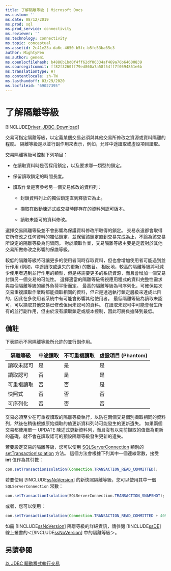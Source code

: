 ```yaml
---
title: 了解隔離等級 | Microsoft Docs
ms.custom: ''
ms.date: 08/12/2019
ms.prod: sql
ms.prod_service: connectivity
ms.reviewer: ''
ms.technology: connectivity
ms.topic: conceptual
ms.assetid: 2c41e23a-da6c-4650-b5fc-b5fe53ba65c3
author: MightyPen
ms.author: genemi
ms.openlocfilehash: b4886b1bd0f4ff62df06334af469a76b64600839
ms.sourcegitcommit: ff82f3260ff79ed860a7a58f54ff7f0594851e6b
ms.translationtype: HT
ms.contentlocale: zh-TW
ms.lasthandoff: 03/29/2020
ms.locfileid: "69027395"
---
```

# <a name="understanding-isolation-levels"></a>了解隔離等級

[!INCLUDE[Driver_JDBC_Download](../../includes/driver_jdbc_download.md)]

交易可指定隔離等級，以定義某個交易必須與其他交易所修改之資源或資料隔離的程度。 隔離等級是以並行副作用來表示，例如，允許中途讀取或虛設項目讀取。  
  
交易隔離等級可控制下列項目：  
  
- 在讀取資料時是否採用鎖定，以及要求哪一類型的鎖定。  
  
- 保留讀取鎖定的時間長度。  
  
- 讀取作業是否參考另一個交易修改的資料列：  
  
  - 封鎖資料列上的獨佔鎖定直到釋放它為止。  
  
  - 擷取在啟動陳述式或交易時即存在的資料列認可版本。  
  
  - 讀取未認可的資料修改。  

選擇交易隔離等級並不會影響為保護資料修改所取得的鎖定。 交易永遠都會取得它所修改之任何資料的獨佔鎖定，並保留該鎖定直到交易完成為止，不論為該交易所設定的隔離等級為何皆同。 對於讀取作業，交易隔離等級主要是定義對於其他交易所做修改之影響的保謢等級。  
  
較低的隔離等級將可讓更多的使用者同時存取資料，但也會增加使用者可能遇到並行作用 (例如，中途讀取或遺失的更新) 的數目。 相反地，較高的隔離等級將可減少使用者遇到並行作用的類型，但是將需要更多的系統資源，而且會增加一個交易封鎖另一個交易的可能性。 選擇適當的隔離等級需視應用程式的資料完整性需求與每個隔離等級的額外負荷平衡而定。 最高的隔離等級為可序列化，可確保每次交易重複讀取作業時都能擷取相同的資料，但它是透過執行鎖定層級來達成此目的，因此在多使用者系統中有可能會影響其他使用者。 最低隔離等級為讀取未認可，可以擷取其他交易已修改但尚未認可的資料。 在讀取未認可中可能會發生所有的並行副作用，但由於沒有讀取鎖定或版本控制，因此可將負擔降到最低。  

## <a name="remarks"></a>備註

 下表顯示不同隔離等級所允許的並行副作用。  
  
| 隔離等級  | 中途讀取 | 不可重複讀取 | 虛設項目 (Phantom) |
| ---------------- | ---------- | ------------------- | ------- |
| 讀取未認可 | 是        | 是                 | 是     |
| 讀取認可   | 否         | 是                 | 是     |
| 可重複讀取  | 否         | 否                  | 是     |
| 快照式         | 否         | 否                  | 否      |
| 可序列化     | 否         | 否                  | 否      |
  
交易必須至少在可重複讀取的隔離等級執行，以防在兩個交易個別擷取相同的資料列，然後在稍後根據原始擷取的值更新資料列時可能發生的更新遺失。 如果兩個交易都使用單一 UPDATE 陳述式更新資料列，而且沒有以先前擷取的值做為更新的基礎，就不會在讀取認可的預設隔離等級發生更新的遺失。  

若要設定交易的隔離等級，您可以使用 [SQLServerConnection](../../connect/jdbc/reference/settransactionisolation-method-sqlserverconnection.md) 類別的 [setTransactionIsolation](../../connect/jdbc/reference/sqlserverconnection-class.md) 方法。 這個方法會根據下列其中一個連線常數，接受 **int** 值作為其引數：  

```java
con.setTransactionIsolation(Connection.TRANSACTION_READ_COMMITTED);  
```

若要使用 [!INCLUDE[ssNoVersion](../../includes/ssnoversion-md.md)] 的新快照隔離等級，您可以使用其中一個 `SQLServerConnection` 常數：  

```java
con.setTransactionIsolation(SQLServerConnection.TRANSACTION_SNAPSHOT);  
```

或者，您可以使用：  

```java
con.setTransactionIsolation(Connection.TRANSACTION_READ_COMMITTED + 4094);  
```

如需 [!INCLUDE[ssNoVersion](../../includes/ssnoversion-md.md)] 隔離等級的詳細資訊，請參閱 [!INCLUDE[ssDE](../../includes/ssde_md.md)] 線上叢書的＜[!INCLUDE[ssNoVersion](../../includes/ssnoversion-md.md)] 中的隔離等級＞。  

## <a name="see-also"></a>另請參閱

[以 JDBC 驅動程式執行交易](../../connect/jdbc/performing-transactions-with-the-jdbc-driver.md)  
